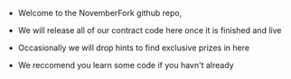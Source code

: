 - Welcome to the NovemberFork github repo,
- We will release all of our contract code here once it is finished and live

- Occasionally we will drop hints to find exclusive prizes in here
- We reccomend you learn some code if you havn't already 
